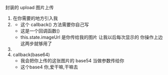 封装的 upload 图片上传
1. 在你需要的地方引入我
2. <UploadImg callback={this.callback} imageUrl={this.state.imageUrl}></UploadImg>
    + 这个 callback() 方法需要你自己写 
    + 这是一个回调函数()
    + this.state.imageUrl 是你传给我的图片 让我以后每次显示的 
你操作上边这两步就够用了   
3. 
3. callback(base64) 
    + 我会把你上传的这张图片的 base54 当做参数传给你  
    + 这个base4 你,爱干嘛,干嘛去

